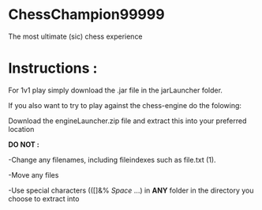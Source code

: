 # ChessChampion99999
The most ultimate (sic) chess experience


# Instructions : 
For 1v1 play simply download the .jar file in the jarLauncher folder.

If you also want to try to play against the chess-engine do the folowing:

Download the engineLauncher.zip file and extract this into your preferred location

**DO NOT :**
  
  -Change any filenames, including fileindexes such as file.txt (1).
  
  -Move any files
  
  -Use special characters (([]&% *Space* ...) in **ANY** folder in the directory you choose 
   to extract into
  
